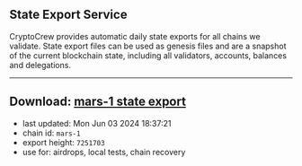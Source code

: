 ## State Export Service
CryptoCrew provides automatic daily state exports for all chains we validate. State export files can be used as genesis files and are a snapshot of the current blockchain state, including all validators, accounts, balances and delegations.

---
**Download: [mars-1 state export](https://dl-eu2.ccvalidators.com/SERVICE/mars/mars-1_export_7251703.json)**
---

- last updated: Mon Jun 03 2024 18:37:21
- chain id: `mars-1`
- export height: `7251703`
- use for: airdrops, local tests, chain recovery
